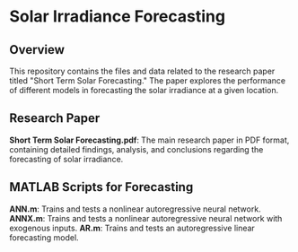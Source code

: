 # Solar Irradiance Forecasting

## Overview
This repository contains the files and data related to the research paper titled "Short Term Solar Forecasting." The paper explores the performance of different models in forecasting the solar irradiance at a given location.

## Research Paper
**Short Term Solar Forecasting.pdf**: The main research paper in PDF format, containing detailed findings, analysis, and conclusions regarding the forecasting of solar irradiance.

## MATLAB Scripts for Forecasting
**ANN.m**: Trains and tests a nonlinear autoregressive neural network.
**ANNX.m**: Trains and tests a nonlinear autoregressive neural network with exogenous inputs.
**AR.m**: Trains and tests an autoregressive linear forecasting model.
